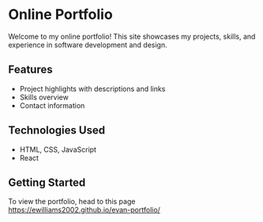 # Online Portfolio

Welcome to my online portfolio! This site showcases my projects, skills, and experience in software development and design.

## Features

- Project highlights with descriptions and links
- Skills overview
- Contact information

## Technologies Used

- HTML, CSS, JavaScript
- React

## Getting Started

To view the portfolio, head to this page https://ewilliams2002.github.io/evan-portfolio/